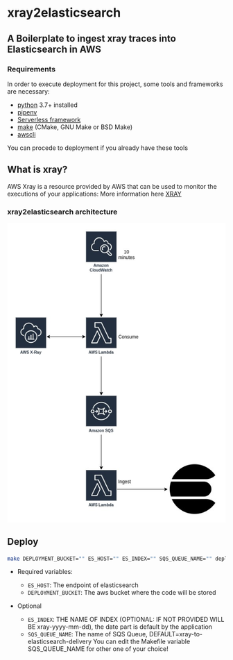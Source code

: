 # xray2elasticsearch

## A Boilerplate to ingest xray traces into Elasticsearch in AWS

### Requirements

In order to execute deployment for this project, some tools and frameworks are necessary:

- [python](https://www.python.org/) 3.7+ installed
- [pipenv](https://pypi.org/project/pipenv/)
- [Serverless framework](https://serverless.com/)
- [make](https://www.gnu.org/software/make/) (CMake, GNU Make or BSD Make)
- [awscli](https://docs.aws.amazon.com/cli/latest/userguide/cli-chap-install.html)

You can procede to deployment if you already have these tools

## What is xray?

AWS Xray is a resource provided by AWS that can be used to monitor the executions of your applications: More information here [XRAY](https://docs.aws.amazon.com/xray/latest/devguide/aws-xray.html)

### xray2elasticsearch architecture

![architecture](xray2elasticsearch.jpg)

## Deploy

```bash
make DEPLOYMENT_BUCKET="" ES_HOST="" ES_INDEX="" SQS_QUEUE_NAME="" deploy
```

- Required variables:

  - ```ES_HOST```: The endpoint of elasticsearch
  - ```DEPLOYMENT_BUCKET```: The aws bucket where the code will be stored

- Optional
  - ```ES_INDEX```: THE NAME OF INDEX (OPTIONAL: IF NOT PROVIDED WILL BE xray-yyyy-mm-dd), the date part is default by the application
  - ```SQS_QUEUE_NAME```: The name of SQS Queue, DEFAULT=xray-to-elasticsearch-delivery
    You can edit the Makefile variable SQS_QUEUE_NAME for other one of your choice!
